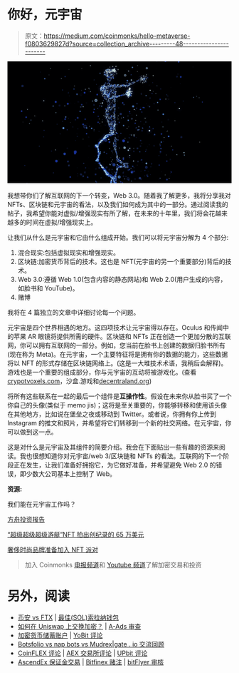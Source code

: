 # 你好，元宇宙

> 原文：<https://medium.com/coinmonks/hello-metaverse-f0803629827d?source=collection_archive---------48----------------------->

![](img/7940a2f2b99802f5ad27609d04a3c1c1.png)

我想带你们了解互联网的下一个转变，Web 3.0。随着我了解更多，我将分享我对 NFTs、区块链和元宇宙的看法，以及我们如何成为其中的一部分。通过阅读我的帖子，我希望你能对虚拟/增强现实有所了解，在未来的十年里，我们将会花越来越多的时间在虚拟/增强现实上。

让我们从什么是元宇宙和它由什么组成开始。我们可以将元宇宙分解为 4 个部分:

1.  混合现实:包括虚拟现实和增强现实。
2.  区块链:加密货币背后的技术。这也是 NFT(元宇宙的另一个重要部分)背后的技术。
3.  Web 3.0:遵循 Web 1.0(包含内容的静态网站)和 Web 2.0(用户生成的内容，如脸书和 YouTube)。
4.  赌博

我将在 4 篇独立的文章中详细讨论每一个问题。

元宇宙是四个世界相遇的地方。这四项技术让元宇宙得以存在。Oculus 和传闻中的苹果 AR 眼镜将提供所需的硬件。区块链和 NFTs 正在创造一个更加分散的互联网，你可以拥有互联网的一部分。例如，您当前在脸书上创建的数据归脸书所有(现在称为 Meta)。在元宇宙，一个主要特征将是拥有你的数据的能力，这些数据将以 NFT 的形式存储在区块链网络上。(这是一大堆技术术语，我稍后会解释)。游戏也是一个重要的组成部分，你与元宇宙的互动将被游戏化。(查看[crypotvoxels.com](http://crypotvoxels.com/)，沙盒.游戏和[decentraland.org](http://decentraland.org/))

将所有这些联系在一起的最后一个组件是**互操作性**。假设在未来你从脸书买了一个你自己的头像(类似于 memo jis)；这将是至关重要的，你能够转移和使用该头像在其他地方，比如说在堡垒之夜或移动到 Twitter。或者说，你拥有你上传到 Instagram 的推文和照片，并希望将它们转移到一个新的社交网络。在元宇宙，你可以做到这一点。

这是对什么是元宇宙及其组件的简要介绍。我会在下面贴出一些有趣的资源来阅读。我也很想知道你对元宇宙/web 3/区块链和 NFTs 的看法。互联网的下一个阶段正在发生，让我们准备好拥抱它，为它做好准备，并希望避免 Web 2.0 的错误，即少数大公司基本上控制了 Web。

**资源:**

我们能在元宇宙工作吗？

[方舟投资报告](https://research.ark-invest.com/hubfs/1_Download_Files_ARK-Invest/White_Papers/ARK%E2%80%93Invest_BigIdeas_2021.pdf?hsCtaTracking=4e1a031b-7ed7-4fb2-929c-072267eda5fc%7Cee55057a-bc7b-441e-8b96-452ec1efe34c)

[“超级超级超级游艇”NFT 拍出创纪录的 65 万美元](https://hypebeast.com/2021/11/the-metaflower-super-mega-yacht-nft-sells-for-a-record-650000-usd)

[奢侈时尚品牌准备加入 NFT 派对](https://www.voguebusiness.com/technology/luxury-fashion-brands-poised-to-join-the-nft-party)

> 加入 Coinmonks [电报频道](https://t.me/coincodecap)和 [Youtube 频道](https://www.youtube.com/c/coinmonks/videos)了解加密交易和投资

# 另外，阅读

*   [币安 vs FTX](https://coincodecap.com/binance-vs-ftx) | [最佳(SOL)索拉纳钱包](https://coincodecap.com/solana-wallets)
*   [如何在 Uniswap 上交换加密？](https://coincodecap.com/swap-crypto-on-uniswap) | [A-Ads 审查](https://coincodecap.com/a-ads-review)
*   [加密货币储蓄账户](/coinmonks/cryptocurrency-savings-accounts-be3bc0feffbf) | [YoBit 评论](/coinmonks/yobit-review-175464162c62)
*   [Botsfolio vs nap bots vs Mudrex](/coinmonks/botsfolio-vs-napbots-vs-mudrex-c81344970c02)|[gate . io 交流回顾](/coinmonks/gate-io-exchange-review-61bf87b7078f)
*   [CoinFLEX 评论](https://coincodecap.com/coinflex-review) | [AEX 交易所评论](https://coincodecap.com/aex-exchange-review) | [UPbit 评论](https://coincodecap.com/upbit-review)
*   [AscendEx 保证金交易](https://coincodecap.com/ascendex-margin-trading) | [Bitfinex 赌注](https://coincodecap.com/bitfinex-staking) | [bitFlyer 审核](https://coincodecap.com/bitflyer-review)